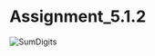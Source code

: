 # Assignment_5.1.2
![SumDigits](https://github.com/user-attachments/assets/4e809949-e43c-40d2-8f85-40334ffb4078)
